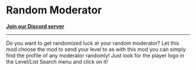 # Random Moderator

**[Join our Discord server](https://discord.gg/gdrequests)**

----------------------------

Do you want to get randomized luck at your random moderator? Let this mod choose the mod to send your level to as with this mod you can simply find the profile of any moderator randomly! Just look for the player logo in the Level/List Search menu and click on it!
